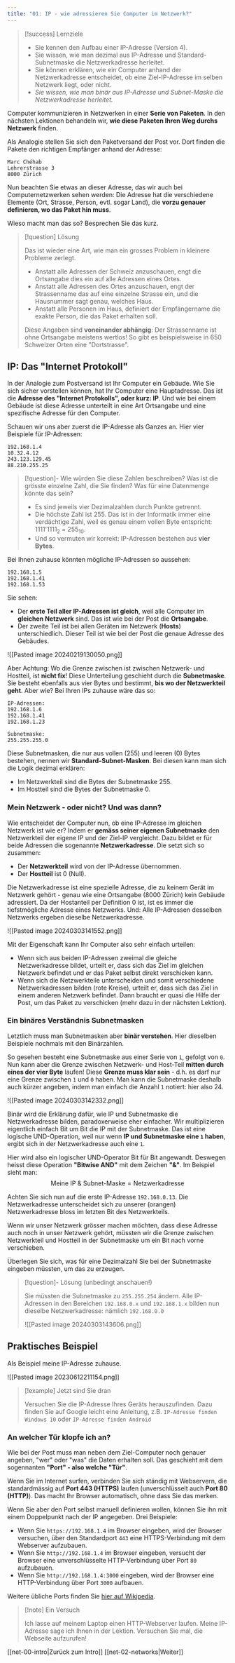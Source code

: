 ```yaml
---
title: "01: IP - wie adressieren Sie Computer im Netzwerk?"
---
```


> [!success] Lernziele
> 
> - Sie kennen den Aufbau einer IP-Adresse (Version 4).
> - Sie wissen, wie man dezimal aus IP-Adresse und Standard-Subnetmaske die Netzwerkadresse herleitet.
> - Sie können erklären, wie ein Computer anhand der Netzwerkadresse entscheidet, ob eine Ziel-IP-Adresse im selben Netzwerk liegt, oder nicht.
> - *Sie wissen, wie man binär aus IP-Adresse und Subnet-Maske die Netzwerkadresse herleitet.*

Computer kommunizieren in Netzwerken in einer **Serie von Paketen**. In den nächsten Lektionen behandeln wir, **wie diese Paketen Ihren Weg durchs Netzwerk** finden.

Als Analogie stellen Sie sich den Paketversand der Post vor. Dort finden die Pakete den richtigen Empfänger anhand der Adresse:

```
Marc Chéhab
Lehrerstrasse 3
8000 Zürich
```

Nun beachten Sie etwas an dieser Adresse, das wir auch bei Computernetzwerken sehen werden: Die Adresse hat die verschiedene Elemente (Ort, Strasse, Person, evtl. sogar Land), die **vorzu genauer definieren, wo das Paket hin muss**.

Wieso macht man das so? Besprechen Sie das kurz.

> [!question] Lösung
> 
> Das ist wieder eine Art, wie man ein grosses Problem in kleinere Probleme zerlegt. 
> - Anstatt alle Adressen der Schweiz anzuschauen, engt die Ortsangabe dies ein auf alle Adressen eines Ortes.
> - Anstatt alle Adressen des Ortes anzuschauen, engt der Strassenname das auf eine einzelne Strasse ein, und die Hausnummer sagt genau, welches Haus.
> - Anstatt alle Personen im Haus, definiert der Empfängername die exakte Person, die das Paket erhalten soll.
> 
> Diese Angaben sind **voneinander abhängig**: Der Strassenname ist ohne Ortsangabe meistens wertlos! So gibt es beispielsweise in 650 Schweizer Orten eine "Dortstrasse".

## IP: Das "Internet Protokoll"

In der Analogie zum Postversand ist Ihr Computer ein Gebäude. Wie Sie sich sicher vorstellen können, hat Ihr Computer eine Hauptadresse. Das ist die **Adresse des "Internet Protokolls", oder kurz: IP**. Und wie bei einem Gebäude ist diese Adresse unterteilt in eine Art Ortsangabe und eine spezifische Adresse für den Computer.

 Schauen wir uns aber zuerst die IP-Adresse als Ganzes an. Hier vier Beispiele für IP-Adressen: 

```
192.168.1.4
10.32.4.12
243.123.129.45
88.210.255.25
```

> [!question]- Wie würden Sie diese Zahlen beschreiben? Was ist die grösste einzelne Zahl, die Sie finden? Was für eine Datenmenge könnte das sein?
> 
> - Es sind jeweils vier Dezimalzahlen durch Punkte getrennt.
> - Die höchste Zahl ist 255. Das ist in der Informatik immer eine verdächtige Zahl, weil es genau einem vollen Byte entspricht: 1111'1111<sub>2</sub> = 255<sub>10</sub>.
> - Und so vermuten wir korrekt: IP-Adressen bestehen aus **vier Bytes**.

Bei Ihnen zuhause könnten mögliche IP-Adressen so aussehen:

```
192.168.1.5
192.168.1.41
192.168.1.53
```

Sie sehen: 
- Der **erste Teil aller IP-Adressen ist gleich**, weil alle Computer im **gleichen Netzwerk** sind. Das ist wie bei der Post die **Ortsangabe**. 
- Der zweite Teil ist bei allen Geräten im Netzwerk (**Hosts**) unterschiedlich. Dieser Teil ist wie bei der Post die genaue Adresse des Gebäudes.

![[Pasted image 20240219130050.png]]

Aber Achtung: Wo die Grenze zwischen ist zwischen Netzwerk- und Hostteil, ist **nicht fix**! Diese Unterteilung geschieht durch die **Subnetmaske**. Sie besteht ebenfalls aus vier Bytes und bestimmt, **bis wo der Netzwerkteil geht**. Aber wie? Bei Ihren IPs zuhause wäre das so:
```
IP-Adressen:
192.168.1.6
192.168.1.41
192.168.1.23

Subnetmaske:
255.255.255.0
```

Diese Subnetmasken, die nur aus vollen (255) und leeren (0) Bytes bestehen, nennen wir **Standard-Subnet-Masken**. Bei diesen kann man sich die Logik dezimal erklären:
- Im Netzwerkteil sind die Bytes der Subnetmaske 255. 
- Im Hostteil sind die Bytes der Subnetmaske 0.

### Mein Netzwerk - oder nicht? Und was dann?

Wie entscheidet der Computer nun, ob eine IP-Adresse im gleichen Netzwerk ist wie er? Indem er **gemäss seiner eigenen Subnetmaske** den Netzwerkteil der eigene IP und der Ziel-IP vergleicht. Dazu bildet er für beide Adressen die sogenannte **Netzwerkadresse**. Die setzt sich so zusammen:
- Der **Netzwerkteil** wird von der IP-Adresse übernommen.
- Der **Hostteil** ist 0 (Null).

Die Netzwerkadresse ist eine spezielle Adresse, die zu keinem Gerät im Netzwerk gehört - genau wie eine Ortsangabe (8000 Zürich) kein Gebäude adressiert. Da der Hostanteil per Definition 0 ist, ist es immer die tiefstmögliche Adresse eines Netzwerks. Und: Alle IP-Adressen desselben Netzwerks ergeben dieselbe Netzwerkadresse. 

![[Pasted image 20240303141552.png]]

Mit der Eigenschaft kann Ihr Computer also sehr einfach urteilen:
- Wenn sich aus beiden IP-Adressen zweimal die gleiche Netzwerkadresse bildet, urteilt er, dass sich das Ziel im gleichen Netzwerk befindet und er das Paket selbst direkt verschicken kann.
- Wenn sich die Netzwerkteile unterscheiden und somit verschiedene Netzwerkadressen bilden (rote Kreise), urteilt er, dass sich das Ziel in einem anderen Netzwerk befindet. Dann braucht er quasi die Hilfe der Post, um das Paket zu verschicken (mehr dazu in der nächsten Lektion).
### Ein binäres Verständnis Subnetmasken

Letztlich muss man Subnetmasken aber **binär verstehen**. Hier dieselben Beispiele nochmals mit den Binärzahlen. 

So gesehen besteht eine Subnetmaske aus einer Serie von `1`, gefolgt von `0`. Nun kann aber die Grenze zwischen Netzwerk- und Host-Teil **mitten durch eines der vier Byte** laufen! Diese **Grenze muss klar sein** - d.h. es darf nur eine Grenze zwischen `1` und `0` haben. Man kann die Subnetmaske deshalb auch kürzer angeben, indem man einfach die Anzahl `1` notiert: hier also 24.

![[Pasted image 20240303142332.png]]

Binär wird die Erklärung dafür, wie IP und Subnetmaske die Netzwerkadresse bilden, paradoxerweise eher einfacher. Wir multiplizieren eigentlich einfach Bit um Bit die IP mit der Subnetmaske. Das ist eine logische UND-Operation, weil nur wenn **IP und Subnetmaske eine `1` haben**, ergibt sich in der Netzwerkadresse auch eine `1`.

Hier wird also ein logischer UND-Operator Bit für Bit angewandt. Deswegen heisst diese Operation **"Bitwise AND"** mit dem Zeichen **"&"**. Im Beispiel sieht man:
$$\text{Meine IP } \& \text{ Subnet-Maske} = \text{Netzwerkadresse}$$

Achten Sie sich nun auf die erste IP-Adresse `192.168.0.13`. Die Netzwerkadresse unterscheidet sich zu unserer (orangen) Netzwerkadresse bloss im letzten Bit des Netzwerkteils. 

Wenn wir unser Netzwerk grösser machen möchten, dass diese Adresse auch noch in unser Netzwerk gehört, müssten wir die Grenze zwischen Netzwerkteil und Hostteil in der Subnetmaske um ein Bit nach vorne verschieben. 

Überlegen Sie sich, was für eine Dezimalzahl Sie bei der Subnetmaske eingeben müssten, um das zu erzeugen.

> [!question]- Lösung (unbedingt anschauen!)
> 
> Sie müssten die Subnetmaske zu `255.255.254` ändern. Alle IP-Adressen in den Bereichen `192.168.0.x` und `192.168.1.x` bilden nun dieselbe Netzwerkadresse: nämlich `192.168.0.0` 
> 
> ![[Pasted image 20240303143606.png]]

## Praktisches Beispiel

Als Beispiel meine IP-Adresse zuhause.

![[Pasted image 20230612211154.png]]


> [!example] Jetzt sind Sie dran
> 
> Versuchen Sie die IP-Adresse Ihres Geräts herauszufinden. Dazu finden Sie auf Google leicht eine Anleitung, z.B. `IP-Adresse finden Windows 10` oder `IP-Adresse finden Android`

### An welcher Tür klopfe ich an?

Wie bei der Post muss man neben dem Ziel-Computer noch genauer angeben, "wer" oder "was" die Daten erhalten soll. Das geschieht mit dem sogennanten **"Port" - also welche "Tür"**. 

Wenn Sie im Internet surfen, verbinden Sie sich ständig mit Webservern, die standardmässig auf **Port 443 (HTTPS)** laufen (unverschlüsselt auch **Port 80 (HTTP)**). Das macht Ihr Browser automatisch, ohne dass Sie das merken. 

Wenn Sie aber den Port selbst manuell definieren wollen, können Sie ihn mit einem Doppelpunkt nach der IP angegeben. Drei Beispiele:
- Wenn Sie `https://192.168.1.4` im Browser eingeben, wird der Browser versuchen, über den Standardport `443` eine HTTPS-Verbindung mit dem Webserver aufzubauen.
- Wenn Sie `http://192.168.1.4` im Browser eingeben, versucht der Browser eine unverschlüsselte HTTP-Verbindung über Port `80` aufzubauen.
- Wenn Sie `http://192.168.1.4:3000` eingeben, wird der Browser eine HTTP-Verbindung über Port `3000` aufbauen.

Weitere übliche Ports finden Sie [hier auf Wikipedia](https://en.wikipedia.org/wiki/List_of_TCP_and_UDP_port_numbers#Well-known_ports).

> [!note] Ein Versuch
> 
> Ich lasse auf meinem Laptop einen HTTP-Webserver laufen. Meine IP-Adresse sage ich Ihnen in der Lektion. Versuchen Sie mal, die Webseite aufzurufen!

[[net-00-intro|Zurück zum Intro]]
[[net-02-networks|Weiter]]